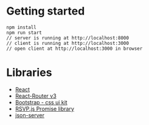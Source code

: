 # Getting started
    npm install
    npm run start
    // server is running at http://localhost:8000
    // client is running at http://localhost:3000
    // open client at http://localhost:3000 in browser
    
# Libraries
- [React](https://facebook.github.io/react/)
- [React-Router v3](https://github.com/ReactTraining/react-router/tree/v3)
- [Bootstrap - css ui kit](http://getbootstrap.com/)
- [RSVP.js Promise library](https://github.com/tildeio/rsvp.js/)
- [json-server](https://github.com/typicode/json-server)
